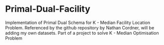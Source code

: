 # Primal-Dual-Facility
Implementation of Primal Dual Schema for K - Median Facility Location Problem.
Referenced by the github repository by Nathan Cordner, will be adding my own datasets.
Part of a project to solve K - Median Optimisation Problem
